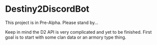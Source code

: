 # Destiny2DiscordBot

This project is in Pre-Alpha. Please stand by...

Keep in mind the D2 API is very complicated and yet to be finished. First goal is to start
with some clan data or an armory type thing.
